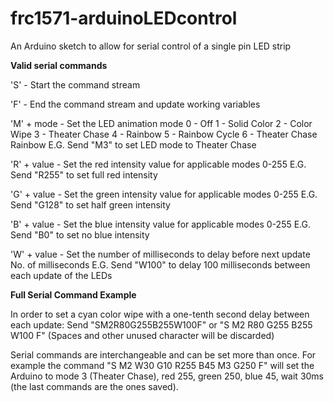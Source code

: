 # frc1571-arduinoLEDcontrol
An Arduino sketch to allow for serial control of a single pin LED strip

**Valid serial commands**

'S' - Start the command stream

'F' - End the command stream and update working variables

'M' + mode - Set the LED animation mode
  0 - Off
  1 - Solid Color
  2 - Color Wipe
  3 - Theater Chase
  4 - Rainbow
  5 - Rainbow Cycle
  6 - Theater Chase Rainbow
  E.G. Send "M3" to set LED mode to Theater Chase
  
'R' + value - Set the red intensity value for applicable modes
  0-255
  E.G. Send "R255" to set full red intensity
  
'G' + value - Set the green intensity value for applicable modes
  0-255
  E.G. Send "G128" to set half green intensity
  
'B' + value - Set the blue intensity value for applicable modes
  0-255
  E.G. Send "B0" to set no blue intensity
  
'W' + value - Set the number of milliseconds to delay before next update
  No. of milliseconds
  E.G. Send "W100" to delay 100 milliseconds between each update of the LEDs
  
**Full Serial Command Example**

  In order to set a cyan color wipe with a one-tenth second delay between each update:
  Send "SM2R80G255B255W100F" or "S M2 R80 G255 B255 W100 F" (Spaces and other unused character will be discarded)
  
  Serial commands are interchangeable and can be set more than once. For example the command "S M2 W30 G10 R255 B45 M3 G250 F" will set   the Arduino to mode 3 (Theater Chase), red 255, green 250, blue 45, wait 30ms (the last commands are the ones saved).
